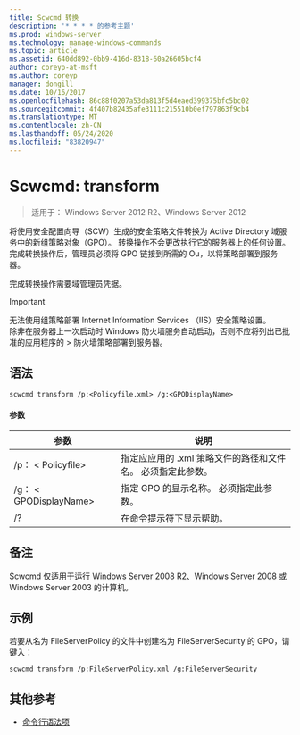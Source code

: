 ```yaml
---
title: Scwcmd 转换
description: '* * * * 的参考主题'
ms.prod: windows-server
ms.technology: manage-windows-commands
ms.topic: article
ms.assetid: 640dd892-0bb9-416d-8318-60a26605bcf4
author: coreyp-at-msft
ms.author: coreyp
manager: dongill
ms.date: 10/16/2017
ms.openlocfilehash: 86c88f0207a53da813f5d4eaed399375bfc5bc02
ms.sourcegitcommit: 4f407b82435afe3111c215510b0ef797863f9cb4
ms.translationtype: MT
ms.contentlocale: zh-CN
ms.lasthandoff: 05/24/2020
ms.locfileid: "83820947"
---
```

# <a name="scwcmd-transform"></a>Scwcmd: transform

> 适用于： Windows Server 2012 R2、Windows Server 2012

将使用安全配置向导（SCW）生成的安全策略文件转换为 Active Directory 域服务中的新组策略对象（GPO）。 转换操作不会更改执行它的服务器上的任何设置。 完成转换操作后，管理员必须将 GPO 链接到所需的 Ou，以将策略部署到服务器。

完成转换操作需要域管理员凭据。

> [!IMPORTANT]
> 无法使用组策略部署 Internet Information Services （IIS）安全策略设置。</br>除非在服务器上一次启动时 Windows 防火墙服务自动启动，否则不应将列出已批准的应用程序的 > 防火墙策略部署到服务器。



## <a name="syntax"></a>语法

```
scwcmd transform /p:<Policyfile.xml> /g:<GPODisplayName>
```

#### <a name="parameters"></a>参数

|参数|说明|
|---------|-----------|
|/p： \< Policyfile>|指定应应用的 .xml 策略文件的路径和文件名。 必须指定此参数。|
|/g： \< GPODisplayName>|指定 GPO 的显示名称。 必须指定此参数。|
|/?|在命令提示符下显示帮助。|

## <a name="remarks"></a>备注

Scwcmd 仅适用于运行 Windows Server 2008 R2、Windows Server 2008 或 Windows Server 2003 的计算机。

## <a name="examples"></a>示例

若要从名为 FileServerPolicy 的文件中创建名为 FileServerSecurity 的 GPO，请键入：
```
scwcmd transform /p:FileServerPolicy.xml /g:FileServerSecurity
```

## <a name="additional-references"></a>其他参考

- [命令行语法项](command-line-syntax-key.md)